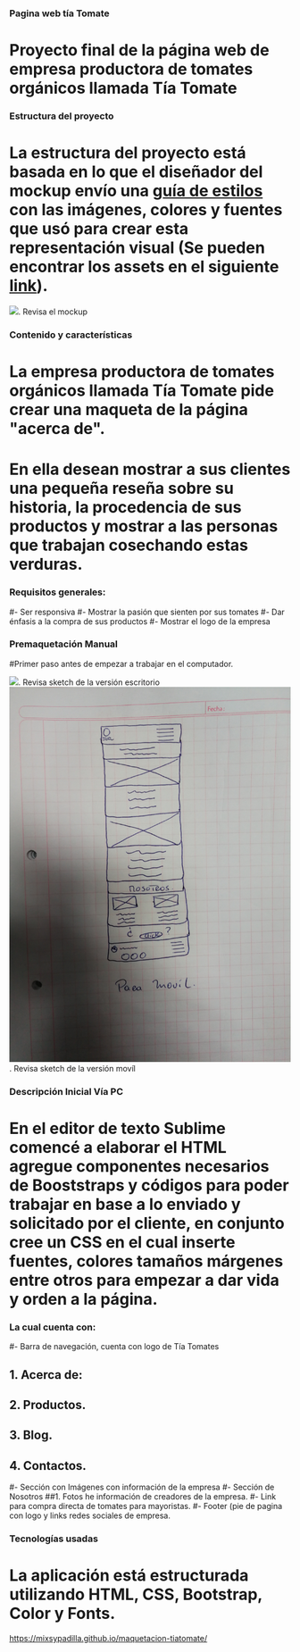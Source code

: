 ### Pagina web tía Tomate
# Proyecto final de la página web de empresa productora de tomates orgánicos llamada **Tía Tomate** 

### Estructura del proyecto

# La estructura del proyecto está basada en lo que el diseñador del mockup envío una [guía de estilos](img/tiatomate-guia-de-estilos.png) con las imágenes, colores y fuentes que usó para crear esta representación visual (Se pueden encontrar los assets en el siguiente [link](../assets)).

![](img/tiatomate-desktop.png). Revisa el mockup

### Contenido y características

# La empresa productora de tomates orgánicos llamada **Tía Tomate** pide crear una maqueta de la página "acerca de".

# En ella desean mostrar a sus clientes una pequeña reseña sobre su historia, la procedencia de sus productos y mostrar a las personas que trabajan cosechando estas verduras.

### Requisitos generales:
#- Ser responsiva
#- Mostrar la pasión que sienten por sus tomates
#- Dar énfasis a la compra de sus productos
#- Mostrar el logo de la empresa

### Premaquetación Manual

#Primer paso antes de empezar a trabajar en el computador.

![](img/maquetación-web.jpg). Revisa sketch de la versión escritorio 
![](img/maquetación-movíl.jpg). Revisa sketch de la versión movíl 

### Descripción Inicial Vía PC

# En el editor de texto Sublime comencé a elaborar el HTML agregue componentes necesarios de Booststraps y códigos para poder trabajar en base a lo enviado y solicitado por el cliente, en conjunto cree un CSS en el cual inserte fuentes, colores tamaños márgenes entre otros para empezar a dar vida y orden a la página.

### La cual cuenta con:

#-	Barra de navegación, cuenta con logo de Tía Tomates
## 1.	Acerca de:
## 2.	Productos.
## 3.	Blog.
## 4.	Contactos.
#-	Sección con Imágenes con información de la empresa
#-	Sección de Nosotros
##1.	Fotos he información de creadores de la empresa.
#-	Link para compra directa de tomates para mayoristas.
#-	Footer (pie de pagina con logo y links redes sociales de empresa.

### Tecnologías usadas

# La aplicación está estructurada utilizando HTML, CSS, Bootstrap, Color y Fonts.


https://mixsypadilla.github.io/maquetacion-tiatomate/ 

 